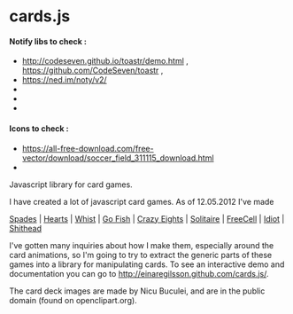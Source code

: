 cards.js
========


#### Notify libs to check :
 - http://codeseven.github.io/toastr/demo.html  , https://github.com/CodeSeven/toastr  , 
 - https://ned.im/noty/v2/  <script type="text/javascript" src="js/noty/packaged/jquery.noty.packaged.min.js"></script>
 -
 -
 -

#### Icons to check :
 - https://all-free-download.com/free-vector/download/soccer_field_311115_download.html
 -



Javascript library for card games.

I have created a lot of javascript card games. As of 12.05.2012 I've made

<a href="https://cardgames.io/spades/">Spades</a> 
| <a href="https://cardgames.io/hearts/">Hearts</a> 
| <a href="https://cardgames.io/whist/">Whist</a> 
| <a href="https://cardgames.io/gofish/">Go Fish</a> 
| <a href="https://cardgames.io/crazyeights/">Crazy Eights</a> 
| <a href="https://cardgames.io/solitaire/">Solitaire</a> 
| <a href="https://cardgames.io/freecell/">FreeCell</a> 
| <a href="https://cardgames.io/idiot/">Idiot</a> 
| <a href="https://cardgames.io/shithead/">Shithead</a> 


I've gotten many inquiries about how I make them, especially around the card animations, so I'm going to try to extract the generic parts of these games into a library for manipulating cards. To see an interactive demo and documentation you can go to <a href="http://einaregilsson.github.com/cards.js/">http://einaregilsson.github.com/cards.js/</a>.

The card deck images are made by Nicu Buculei, and are in the public domain (found on openclipart.org).
